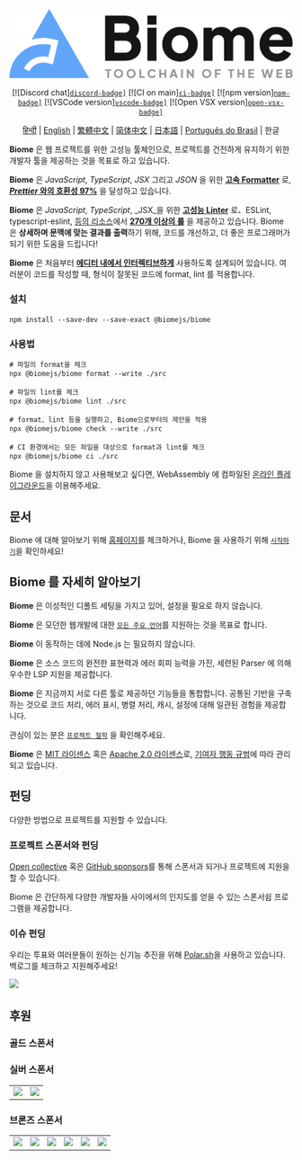 <p align="center">
    <picture>
        <source media="(prefers-color-scheme: dark)" srcset="https://raw.githubusercontent.com/biomejs/resources/main/svg/slogan-dark-transparent.svg">
        <source media="(prefers-color-scheme: light)" srcset="https://raw.githubusercontent.com/biomejs/resources/main/svg/slogan-light-transparent.svg">
        <img alt="Biome - Toolchain of the web" src="https://raw.githubusercontent.com/biomejs/resources/main/svg/slogan-light-transparent.svg" width="700">
    </picture>
</p>

<div align="center">

[![Discord chat][`discord-badge]`][discord-url]
[![CI on main][`ci-badge]`][ci-url]
[![npm version][`npm-badge]`][npm-url]
[![VSCode version][`vscode-badge]`][vscode-url]
[![Open VSX version][`open-vsx-badge]`][open-vsx-url]

[discord-badge]: https://badgen.net/discord/online-members/BypW39g6Yc?icon=discord&label=discord&color=green
[discord-url]: https://biomejs.dev/chat
[ci-badge]: https://github.com/biomejs/biome/actions/workflows/main.yml/badge.svg
[ci-url]: https://github.com/biomejs/biome/actions/workflows/main.yml
[npm-badge]: https://badgen.net/npm/v/@biomejs/biome?icon=npm&color=green&label=%40biomejs%2Fbiome
[npm-url]: https://www.npmjs.com/package/@biomejs/biome/v/latest
[vscode-badge]: https://badgen.net/vs-marketplace/v/biomejs.biome?label=vscode&icon=visualstudio&color=green
[vscode-url]: https://marketplace.visualstudio.com/items?itemName=biomejs.biome
[open-vsx-badge]: https://badgen.net/open-vsx/version/biomejs/biome?label=open-vsx&color=green
[open-vsx-url]: https://open-vsx.org/extension/biomejs/biome

</div>

<!-- Insert new entries lexicographically by language code.
     For example given below is the same order as these files appear on page:
     https://github.com/biomejs/biome/tree/main/packages/%40biomejs/biome -->
<div align="center">

[हिन्दी](https://github.com/biomejs/biome/blob/main/packages/%40biomejs/biome/README.hi.md) | [English](https://github.com/biomejs/biome/blob/main/packages/%40biomejs/biome/README.md) | [繁體中文](https://github.com/biomejs/biome/blob/main/packages/%40biomejs/biome/README.zh-TW.md) | [简体中文](https://github.com/biomejs/biome/blob/main/packages/%40biomejs/biome/README.zh-CN.md) | [日本語](https://github.com/biomejs/biome/blob/main/packages/%40biomejs/biome/README.ja.md) | [Português do Brasil](https://github.com/biomejs/biome/blob/main/packages/%40biomejs/biome/README.pt-br.md) | 한글

</div>


**Biome** 은 웹 프로젝트를 위한 고성능 툴체인으로, 프로젝트를 건전하게 유지하기 위한 개발자 툴을 제공하는 것을 목표로 하고 있습니다.

**Biome** 은 _JavaScript_, _TypeScript_, _JSX_ 그리고 _JSON_ 을 위한 **[고속 Formatter](./benchmark#formatting)** 로, **[_Prettier_ 와의 호환성 97%](https://console.algora.io/challenges/prettier)** 을 달성하고 있습니다.

**Biome** 은 _JavaScript_, _TypeScript_, _JSX_을 위한 **[고성능 Linter](https://github.com/biomejs/biome/tree/main/benchmark#linting)** 로、ESLint, typescript-eslint, [등의 리소스](https://github.com/biomejs/biome/discussions/3)에서 **[270개 이상의 룰](https://biomejs.dev/linter/rules/)** 을 제공하고 있습니다. Biome 은 **상세하며 문맥에 맞는 결과를 출력**하기 위해, 코드를 개선하고, 더 좋은 프로그래머가 되기 위한 도움을 드립니다!

**Biome** 은 처음부터 [**에디터 내에서 인터렉티브하게**](https://biomejs.dev/ja/guides/integrate-in-editor/) 사용하도록 설계되어 있습니다.
여러분이 코드를 작성할 때, 형식이 잘못된 코드에 format, lint 를 적용합니다.

### 설치

```shell
npm install --save-dev --save-exact @biomejs/biome
```

### 사용법

```shell
# 파일의 format을 체크
npx @biomejs/biome format --write ./src

# 파일의 lint를 체크
npx @biomejs/biome lint ./src

# format、lint 등을 실행하고, Biome으로부터의 제안을 적용
npx @biomejs/biome check --write ./src

# CI 환경에서는 모든 파일을 대상으로 format과 lint를 체크
npx @biomejs/biome ci ./src
```

Biome 을 설치하지 않고 사용해보고 싶다면, WebAssembly 에 컴파일된 [온라인 플레이그라운드](https://biomejs.dev/playground/)을 이용해주세요.

## 문서

Biome 에 대해 알아보기 위해 [홈페이지][biomejs]를 체크하거나, Biome 을 사용하기 위해 [`시작하기`][getting-started]을 확인하세요!

## Biome 를 자세히 알아보기

**Biome** 은 이성적인 디폴트 세팅을 가지고 있어, 설정을 필요로 하지 않습니다.

**Biome** 은 모던한 웹개발에 대한 [`모든 주요 언어`][language-support]를 지원하는 것을 목표로 합니다.

**Biome** 이 동작하는 데에 Node.js 는 필요하지 않습니다.

**Biome** 은 소스 코드의 완전한 표현력과 에러 회피 능력을 가진, 세련된 Parser 에 의해 우수한 LSP 지원을 제공합니다.

**Biome** 은 지금까지 서로 다른 툴로 제공하던 기능들을 통합합니다. 공통된 기반을 구축하는 것으로 코드 처리, 에러 표시, 병렬 처리, 캐시, 설정에 대해 일관된 경험을 제공합니다.

관심이 있는 분은 [`프로젝트 철학`][biome-philosophy] 을 확인해주세요.

**Biome** 은 [MIT 라이센스](https://github.com/biomejs/biome/tree/main/LICENSE-MIT) 혹은 [Apache 2.0 라이센스](https://github.com/biomejs/biome/tree/main/LICENSE-APACHE)로, [기여자 행동 규범](https://github.com/biomejs/biome/tree/main/CODE_OF_CONDUCT.md)에 따라 관리되고 있습니다.

## 펀딩

다양한 방법으로 프로젝트를 지원할 수 있습니다.

### 프로젝트 스폰서와 펀딩

[Open collective](https://opencollective.com/biome) 혹은 [GitHub sponsors](https://github.com/sponsors/biomejs)를 통해 스폰서과 되거나 프로젝트에 지원을 할 수 있습니다.

Biome 은 간단하게 다양한 개발자들 사이에서의 인지도를 얻을 수 있는 스폰서쉽 프로그램을 제공합니다.

### 이슈 펀딩

우리는 투표와 여러분들이 원하는 신기능 추진을 위해 [Polar.sh](https://polar.sh/biomejs)을 사용하고 있습니다. 백로그를 체크하고 지원해주세요!

<a href="https://polar.sh/biomejs"><img src="https://polar.sh/embed/fund-our-backlog.svg?org=biomejs" /></a>

## 후원

### 골드 스폰서

### 실버 스폰서

<table>
  <tbody>
    <tr>
      <td align="center" valign="middle">
        <a href="https://l2beat.com/" target="_blank"><img src="https://images.opencollective.com/l2beat/c2b2a27/logo/256.png" height="100"></a>
      </td>
      <td align="center" valign="middle">
        <a href="https://www.phoenixlabs.dev/" target="_blank"><img src="https://images.opencollective.com/phoenix-labs/2824ed4/logo/100.png?height=100" height="100"></a>
      </td>
    </tr>
  </tbody>
</table>

### 브론즈 스폰서

<table>
  <tbody>
    <tr>
      <td align="center" valign="middle">
        <a href="https://www.kanamekey.com" target="_blank"><img src="https://images.opencollective.com/kaname/d15fd98/logo/256.png?height=80" width="80"></a>
      </td>
      <td align="center" valign="middle">
        <a href="https://nanabit.dev/" target="_blank"><img src="https://images.opencollective.com/nanabit/d15fd98/logo/256.png?height=80" width="80"></a>
      </td>
      <td align="center" valign="middle">
        <a href="https://vital.io/" target="_blank"><img src="https://avatars.githubusercontent.com/u/25357309?s=200" width="80"></a>
      </td>
      <td align="center" valign="middle">
        <a href="https://coderabbit.ai/" target="_blank"><img src="https://avatars.githubusercontent.com/u/132028505?s=200&v=4" width="80"></a>
      </td>
      <td align="center" valign="middle">
        <a href="https://forge42.dev/" target="_blank"><img src="https://avatars.githubusercontent.com/u/161314831?s=200&v=4" width="80"></a>
      </td>
      <td align="center" valign="middle">
        <a href="https://transloadit.com/" target="_blank"><img src="https://avatars.githubusercontent.com/u/125754?s=200&v=4" width="80"></a>
      </td>
    </tr>
  </tbody>
</table>

[biomejs]: https://biomejs.dev/ja/
[biome-philosophy]: https://biomejs.dev/ja/internals/philosophy/
[language-support]: https://biomejs.dev/ja/internals/language-support/
[getting-started]: https://biomejs.dev/ja/guides/getting-started/
